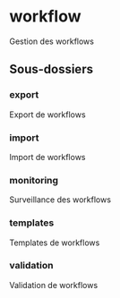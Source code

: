 # workflow

Gestion des workflows

## Sous-dossiers

### export

Export de workflows

### import

Import de workflows

### monitoring

Surveillance des workflows

### templates

Templates de workflows

### validation

Validation de workflows

